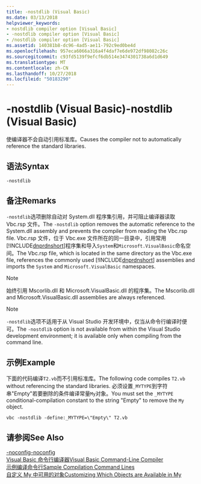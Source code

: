 ```yaml
---
title: -nostdlib (Visual Basic)
ms.date: 03/13/2018
helpviewer_keywords:
- nostdlib compiler option [Visual Basic]
- -nostdlib compiler option [Visual Basic]
- /nostdlib compiler option [Visual Basic]
ms.assetid: 140381b8-dc96-4ad5-ae11-792c9ed0be4d
ms.openlocfilehash: 957eca6066a316a4f4daf7e6de972df98082c26c
ms.sourcegitcommit: c93fd5139f9efcf6db514e3474301738a6d1d649
ms.translationtype: MT
ms.contentlocale: zh-CN
ms.lasthandoff: 10/27/2018
ms.locfileid: "50183290"
---
```

# <a name="-nostdlib-visual-basic"></a><span data-ttu-id="5ed6e-102">-nostdlib (Visual Basic)</span><span class="sxs-lookup"><span data-stu-id="5ed6e-102">-nostdlib (Visual Basic)</span></span>
<span data-ttu-id="5ed6e-103">使编译器不会自动引用标准库。</span><span class="sxs-lookup"><span data-stu-id="5ed6e-103">Causes the compiler not to automatically reference the standard libraries.</span></span>  
  
## <a name="syntax"></a><span data-ttu-id="5ed6e-104">语法</span><span class="sxs-lookup"><span data-stu-id="5ed6e-104">Syntax</span></span>  
  
```  
-nostdlib  
```  
  
## <a name="remarks"></a><span data-ttu-id="5ed6e-105">备注</span><span class="sxs-lookup"><span data-stu-id="5ed6e-105">Remarks</span></span>  
 <span data-ttu-id="5ed6e-106">`-nostdlib`选项删除自动对 System.dll 程序集引用，并可阻止编译器读取 Vbc.rsp 文件。</span><span class="sxs-lookup"><span data-stu-id="5ed6e-106">The `-nostdlib` option removes the automatic reference to the System.dll assembly and prevents the compiler from reading the Vbc.rsp file.</span></span> <span data-ttu-id="5ed6e-107">Vbc.rsp 文件，位于 Vbc.exe 文件所在的同一目录中，引用常用[!INCLUDE[dnprdnshort](~/includes/dnprdnshort-md.md)]程序集和导入`System`和`Microsoft.VisualBasic`命名空间。</span><span class="sxs-lookup"><span data-stu-id="5ed6e-107">The Vbc.rsp file, which is located in the same directory as the Vbc.exe file, references the commonly used [!INCLUDE[dnprdnshort](~/includes/dnprdnshort-md.md)] assemblies and imports the `System` and `Microsoft.VisualBasic` namespaces.</span></span>  
  
> [!NOTE]
>  <span data-ttu-id="5ed6e-108">始终引用 Mscorlib.dll 和 Microsoft.VisualBasic.dll 的程序集。</span><span class="sxs-lookup"><span data-stu-id="5ed6e-108">The Mscorlib.dll and Microsoft.VisualBasic.dll assemblies are always referenced.</span></span>  
  
> [!NOTE]
>  <span data-ttu-id="5ed6e-109">`-nostdlib`选项不适用于从 Visual Studio 开发环境中，仅当从命令行编译时便可。</span><span class="sxs-lookup"><span data-stu-id="5ed6e-109">The `-nostdlib` option is not available from within the Visual Studio development environment; it is available only when compiling from the command line.</span></span>  
  
## <a name="example"></a><span data-ttu-id="5ed6e-110">示例</span><span class="sxs-lookup"><span data-stu-id="5ed6e-110">Example</span></span>  
 <span data-ttu-id="5ed6e-111">下面的代码编译`T2.vb`而不引用标准库。</span><span class="sxs-lookup"><span data-stu-id="5ed6e-111">The following code compiles `T2.vb` without referencing the standard libraries.</span></span> <span data-ttu-id="5ed6e-112">必须设置`_MYTYPE`到字符串"Empty"若要删除的条件编译常量`My`对象。</span><span class="sxs-lookup"><span data-stu-id="5ed6e-112">You must set the `_MYTYPE` conditional-compilation constant to the string "Empty" to remove the `My` object.</span></span>  
  
```console
vbc -nostdlib -define:_MYTYPE=\"Empty\" T2.vb  
```  
  
## <a name="see-also"></a><span data-ttu-id="5ed6e-113">请参阅</span><span class="sxs-lookup"><span data-stu-id="5ed6e-113">See Also</span></span>  
 [<span data-ttu-id="5ed6e-114">-noconfig</span><span class="sxs-lookup"><span data-stu-id="5ed6e-114">-noconfig</span></span>](../../../visual-basic/reference/command-line-compiler/noconfig.md)  
 [<span data-ttu-id="5ed6e-115">Visual Basic 命令行编译器</span><span class="sxs-lookup"><span data-stu-id="5ed6e-115">Visual Basic Command-Line Compiler</span></span>](../../../visual-basic/reference/command-line-compiler/index.md)  
 [<span data-ttu-id="5ed6e-116">示例编译命令行</span><span class="sxs-lookup"><span data-stu-id="5ed6e-116">Sample Compilation Command Lines</span></span>](../../../visual-basic/reference/command-line-compiler/sample-compilation-command-lines.md)  
 [<span data-ttu-id="5ed6e-117">自定义 My 中可用的对象</span><span class="sxs-lookup"><span data-stu-id="5ed6e-117">Customizing Which Objects are Available in My</span></span>](../../../visual-basic/developing-apps/customizing-extending-my/customizing-which-objects-are-available-in-my.md)
